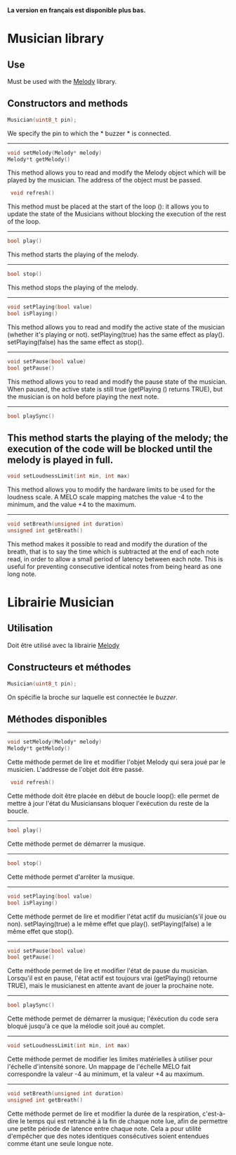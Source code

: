 **La version en français est disponible plus bas.**

# Musician library

## Use
Must be used with the  [Melody](https://github.com/dualB/Melody) library.

## Constructors and methods
```cpp
Musician(uint8_t pin);
```
We specify the pin to which the * buzzer * is connected.

---
```cpp
void setMelody(Melody* melody)
Melody*t getMelody()
```

This method allows you to read and modify the Melody object which will be played by the musician. The address of the object must be passed.

```cpp
 void refresh()
```
This method must be placed at the start of the loop (): it allows you to update the state of the Musicians without blocking the execution of the rest of the loop.

---
```cpp
bool play()
```

This method starts the playing of the melody.

---
```cpp
bool stop()
```
This method stops the playing of the melody.

---
```cpp
void setPlaying(bool value)
bool isPlaying()
```
This method allows you to read and modify the active state of the musician (whether it's playing or not).
setPlaying(true) has the same effect as play().
setPlaying(false) has the same effect as stop().

---
```cpp
void setPause(bool value)
bool getPause()
```
This method allows you to read and modify the pause state of the musician. When paused, the active state is still true (getPlaying () returns TRUE), but the musician is on hold before playing the next note.

---
```cpp
bool playSync()
```

This method starts the playing of the melody; the execution of the code will be blocked until the melody is played in full.
---
```cpp
void setLoudnessLimit(int min, int max)
```
This method allows you to modify the hardware limits to be used for the loudness scale. A MELO scale mapping matches the value -4 to the minimum, and the value +4 to the maximum.
	
---
```cpp
void setBreath(unsigned int duration)
unsigned int getBreath()
```
This method makes it possible to read and modify the duration of the breath, that is to say the time which is subtracted at the end of each note read, in order to allow a small period of latency between each note. This is useful for preventing consecutive identical notes from being heard as one long note.


# Librairie Musician

## Utilisation
Doit être utilisé avec la librairie [Melody](https://github.com/dualB/Melody)

## Constructeurs et méthodes
```cpp
Musician(uint8_t pin);
```
On spécifie la broche sur laquelle est connectée le *buzzer*.

## Méthodes disponibles
---
```cpp
void setMelody(Melody* melody)
Melody*t getMelody()
```
Cette méthode permet de lire et modifier l'objet Melody qui sera joué par le musicien. L'addresse de l'objet doit être passé.


```cpp
 void refresh()
```
Cette méthode doit être placée en début de boucle loop(): elle permet de mettre à jour l'état du Musiciansans bloquer l'exécution du reste de la boucle.

---
```cpp
bool play()
```
Cette méthode permet de démarrer la musique.

---
```cpp
bool stop()
```
Cette méthode permet d'arrêter la musique.

---
```cpp
void setPlaying(bool value)
bool isPlaying()
```
Cette méthode permet de lire et modifier l'état actif du musician(s'il joue ou non).
setPlaying(true) a le même effet que play(). 
setPlaying(false) a le même effet que stop(). 

---
```cpp
void setPause(bool value)
bool getPause()
```
Cette méthode permet de lire et modifier l'état de pause du musician. Lorsqu'il est en pause, l'état actif est toujours vrai (getPlaying() retourne TRUE), mais le musicianest en attente avant de jouer la prochaine note.

---
```cpp
bool playSync()
```

Cette méthode permet de démarrer la musique; l'éxécution du code sera bloqué jusqu'à ce que la mélodie soit joué au complet.

---
```cpp
void setLoudnessLimit(int min, int max)
```
Cette méthode permet de modifier les limites matérielles à utiliser pour l'échelle d'intensité sonore. Un mappage de l'échelle MELO fait correspondre la valeur -4 au minimum, et la valeur +4 au maximum.
	
---
```cpp
void setBreath(unsigned int duration)
unsigned int getBreath()
```
Cette méthode permet de lire et modifier la durée de la respiration, c'est-à-dire le temps qui est retranché à la fin de chaque note lue, afin de permettre une petite période de latence entre chaque note. Cela a pour utilité d'empêcher que des notes identiques consécutives soient entendues comme étant une seule longue note.
